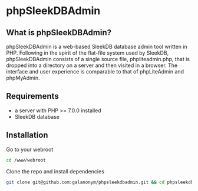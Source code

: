# phpSleekDBAdmin

## What is phpSleekDBAdmin?

phpSleekDBAdmin is a web-based SleekDB database admin tool written in PHP. Following in the spirit of the flat-file system used by SleekDB, phpSleekDBAdmin consists of a single source file, phpliteadmin.php, that is dropped into a directory on a server and then visited in a browser.  The interface and user experience is comparable to that of phpLiteAdmin and phpMyAdmin.

## Requirements

-   a server with PHP >= 7.0.0 installed
-   SleekDB database

## Installation

Go to your webroot
```bash
cd /www/webroot
```

Clone the repo and install dependencies
```bash
git clone git@github.com:galanonym/phpsleekdbadmin.git && cd phpsleekdbadmin && composer install
```
